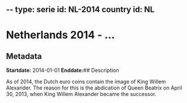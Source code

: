 --
type: serie
id: NL-2014
country id: NL
--

# Netherlands 2014 - ...

## Metadata

**Startdate:** 2014-01-01
**Enddate:**## Description

As of 2014, the Dutch euro coins contain the image of King Willem Alexander. The reason for this is the abdication of Queen Beatrix on April 30, 2013, when King Willem Alexander became the successor.

